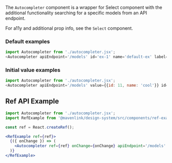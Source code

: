 The `Autocompleter` component is a wrapper for Select component with the additional functionality searching for a specific models from an API endpoint.

For a11y and additional prop info, see the `Select` component.

### Default examples
```js
import Autocompleter from './autocompleter.jsx';
<Autocompleter apiEndpoint='/models' id='ex-1' name='default-ex' label='Default Example' />
```

### Initial value examples
```js
import Autocompleter from './autocompleter.jsx';
<Autocompleter apiEndpoint='/models' value={{id: 11, name: 'cool'}} id='ex-2' name='value-ex' label='Value Example' />
```

## Ref API Example
```jsx
import Autocompleter from './autocompleter.jsx';
import RefExample from '@mavenlink/design-system/src/components/ref-example/ref-example.jsx';

const ref = React.createRef();

<RefExample ref={ref}>
  {({ onChange }) => (
    <Autocompleter ref={ref} onChange={onChange} apiEndpoint='/models' id='ex-3' name='ref-ex' label='Ref Example'  />
  )}
</RefExample>
```
